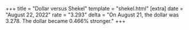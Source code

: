 +++
title = "Dollar versus Shekel"
template = "shekel.html"
[extra]
date = "August 22, 2022"
rate = "3.293"
delta = "On August 21, the dollar was 3.278. The dollar became 0.466% stronger."
+++
